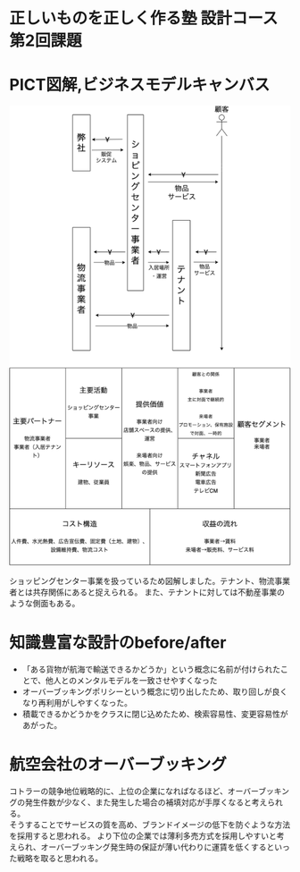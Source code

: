 # 正しいものを正しく作る塾 設計コース第2回課題

# PICT図解,ビジネスモデルキャンバス

![PICT図](pict.png)

ショッピングセンター事業を扱っているため図解しました。テナント、物流事業者とは共存関係にあると捉えられる。
また、テナントに対しては不動産事業のような側面もある。

# 知識豊富な設計のbefore/after

- 「ある貨物が航海で輸送できるかどうか」という概念に名前が付けられたことで、他人とのメンタルモデルを一致させやすくなった
- オーバーブッキングポリシーという概念に切り出したため、取り回しが良くなり再利用がしやすくなった。
- 積載できるかどうかをクラスに閉じ込めたため、検索容易性、変更容易性があがった。

# 航空会社のオーバーブッキング

コトラーの競争地位戦略的に、上位の企業になればなるほど、オーバーブッキングの発生件数が少なく、また発生した場合の補填対応が手厚くなると考えられる。  
そうすることでサービスの質を高め、ブランドイメージの低下を防ぐような方法を採用すると思われる。
より下位の企業では薄利多売方式を採用しやすいと考えられ、オーバーブッキング発生時の保証が薄い代わりに運賃を低くするといった戦略を取ると思われる。
